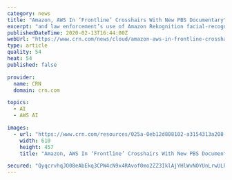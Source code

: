```yaml
---
category: news
title: "Amazon, AWS In ‘Frontline’ Crosshairs With New PBS Documentary"
excerpt: "and law enforcement’s use of Amazon Rekognition facial-recognition technology. It also explores allegations of worker exploitation at Amazon fulfillment centers and product safety problems. Amazon, which gave “Frontline” access to AWS CEO Andy Jassy and five other top Amazon executives, declined comment when reached by CRN. AWS has ..."
publishedDateTime: 2020-02-13T16:44:00Z
webUrl: "https://www.crn.com/news/cloud/amazon-aws-in-frontline-crosshairs-with-new-pbs-documentary"
type: article
quality: 54
heat: 54
published: false

provider:
  name: CRN
  domain: crn.com

topics:
  - AI
  - AWS AI

images:
  - url: "https://www.crn.com/resources/025a-0eb12d808102-a3154313a208-1000/aws-booth.jpg"
    width: 610
    height: 457
    title: "Amazon, AWS In ‘Frontline’ Crosshairs With New PBS Documentary"

secured: "QyqcrvhqJO08eAbEkq3CPW4cN9x4RAvof0mo2ZZ3IklAjYHlWvNOYUnLrwULhOaGZV0OjqrFIW6o5XrI01u1Nm+RfUnCP65N6H7gRhB27zcupWWh2k/0TTTmPHd7Cio4XDix1VSSjTtszDZDr3UgeQsY+pqJtILHSrWG97J+dZIJsF4LpCk2I06FLAG9QPdgTrvBL1Rrpf5P2ZYLUd5FR5IK7ooMI37eeLT+I1ReR2j5/wxkjQee5H2sPxozT618kZQbo3xjIgXWF7m8k+WvKDPYXDzEqp3yZOKjqnYyFWNfbzIwoZxCtM2PUV/Mhq8o;NKCagbEMakcedtX3xK9PRA=="
---
```



